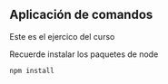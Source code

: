 ## Aplicación de comandos

Este es el ejercico del curso


Recuerde instalar los paquetes de node

```
npm install
```